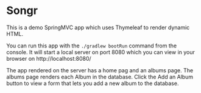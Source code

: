 # Songr

This is a demo SpringMVC app which uses Thymeleaf to render dynamic HTML.

You can run this app with the `./gradlew bootRun` command from the console. It will start a local server on port 8080 which you can view in your browser on http://localhost:8080/

The app rendered on the server has a home pag and an albums page. The albums page renders each Album in the database. Click the Add an Album button to view a form that lets you add a new album to the database.